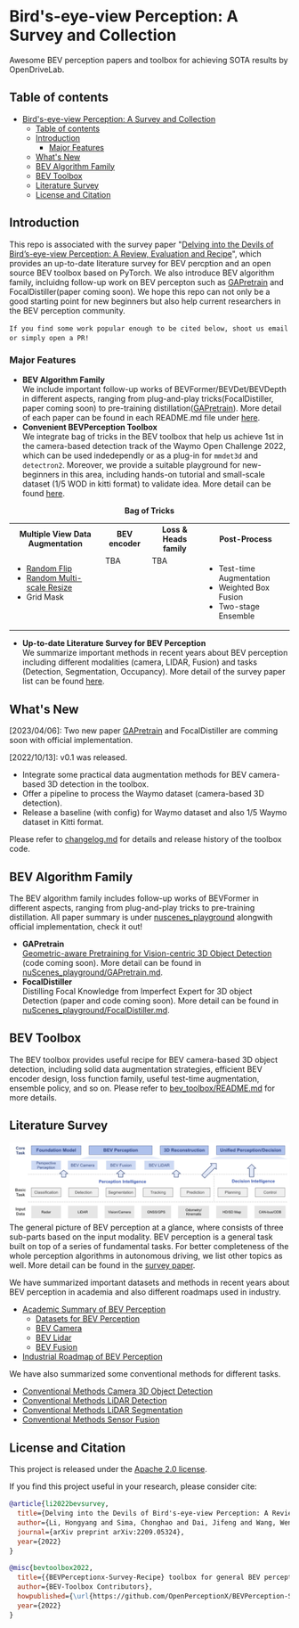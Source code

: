 # Bird's-eye-view Perception: A Survey and Collection

Awesome BEV perception papers and toolbox for achieving SOTA results by OpenDriveLab.

## Table of contents
- [Bird's-eye-view Perception: A Survey and Collection](#birds-eye-view-perception-a-survey-and-collection)
  - [Table of contents](#table-of-contents)
  - [Introduction](#introduction)
    - [Major Features](#major-features)
  - [What's New](#whats-new)
  - [BEV Algorithm Family](#bev-algorithm-family)
  - [BEV Toolbox](#bev-toolbox)
  - [Literature Survey](#literature-survey)
  - [License and Citation](#license-and-citation)


## <div id='intro'>Introduction</div>

This repo is associated with the survey paper "[Delving into the Devils of Bird’s-eye-view Perception: A Review, Evaluation and Recipe](https://arxiv.org/abs/2209.05324)", which provides an up-to-date literature survey for BEV percption and an open source BEV toolbox based on PyTorch. We also introduce BEV algorithm family, incluidng follow-up work on BEV percepton such as [GAPretrain](https://arxiv.org/abs/2304.03105) and FocalDistiller(paper coming soon). We hope this repo can not only be a good starting point for new beginners but also help current researchers in the BEV perception community.
<!-- In the literature survey, it includes different modalities (camera, lidar and fusion) and tasks (detection and segmentation). As for the toolbox, it provides useful recipe for BEV camera-based 3D object detection, including solid data augmentation strategies, efficient BEV encoder design, loss function family, useful test-time augmentation, ensemble policy, and so on. -->

`If you find some work popular enough to be cited below, shoot us email or simply open a PR!`

<!-- Currently, the BEV perception community is very active and growing fast. There are also some good repos of BEV Perception, _e.g_. -->

<!-- * [BEVFormer](https://github.com/fundamentalvision/BEVFormer) <img src="https://img.shields.io/github/stars/fundamentalvision/BEVFormer?style=social"/>. A cutting-edge baseline for camera-based detection via spatiotemporal transformers.
* [BEVDet](https://github.com/HuangJunJie2017/BEVDet) <img src="https://img.shields.io/github/stars/HuangJunJie2017/BEVDet?style=social"/>. Official codes for the camera-based detection methods - BEVDet series, including BEVDet, BEVDet4D and BEVPoolv2.
* [PETR](https://github.com/megvii-research/PETR) <img src="https://img.shields.io/github/stars/megvii-research/PETR?style=social"/>. Implicit BEV representation for camera-based detection and Segmentation, including PETR and PETRv2.
* [BEVDepth](https://github.com/Megvii-BaseDetection/BEVDepth) <img src="https://img.shields.io/github/stars/Megvii-BaseDetection/BEVDepth?style=social"/>. Official codes for the BEVDepth and BEVStereo, which use LiDAR or temporal stereo to enhance depth estimation.
* [Lift-splat-shoot](https://github.com/nv-tlabs/lift-splat-shoot) <img src="https://img.shields.io/github/stars/nv-tlabs/lift-splat-shoot?style=social"/>. Implicitly Unprojecting camera image features to 3D for the segmentation task. 
* [BEVFusion (MIT)](https://github.com/mit-han-lab/bevfusion) <img src="https://img.shields.io/github/stars/mit-han-lab/bevfusion?style=social"/>. Unifies camera and LiDAR features in the shared bird's-eye view (BEV) representation space for the detection and map segmentation tasks.
* [BEVFusion (ADLab)](https://github.com/ADLab-AutoDrive/BEVFusion) <img src="https://img.shields.io/github/stars/ADLab-AutoDrive/BEVFusion?style=social"/>. A simple and robust LiDAR-Camera fusion framework for the detection task.  -->

### Major Features

* **BEV Algorithm Family** <br> We include important follow-up works of BEVFormer/BEVDet/BEVDepth in different aspects, ranging from plug-and-play tricks(FocalDistiller, paper coming soon) to pre-training distillation([GAPretrain](https://arxiv.org/abs/2304.03105)). More detail of each paper can be found in each README.md file under [here](./nuScenes_playground/).
* **Convenient BEVPerception Toolbox** <br> We integrate bag of tricks in the BEV toolbox that help us achieve 1st in the camera-based detection track of the Waymo Open Challenge 2022, which can be used indedependly or as a plug-in for `mmdet3d` and `detectron2`. Moreover, we provide a suitable playground for new-beginners in this area, including hands-on tutorial and small-scale dataset (1/5 WOD in kitti format) to validate idea. More detail can be found [here](./bev_toolbox/README.md).
<div align="center">
  <b>Bag of Tricks</b>
</div>
<table align="center">
  <tbody>
    <tr align="center" valign="middle">
      <td>
        <b>Multiple View Data Augmentation</b>
      </td>
      <td>
        <b>   BEV encoder   </b>
      </td>
      <td>
        <b>   Loss & Heads family   </b>
      </td>
      <td>
        <b>Post-Process</b>
      </td>
    </tr>
    <tr valign="top">
      <td>
        <ul>
          <li><a href="code/projects/configs/bevformer/data_aug">Random Flip</a></li>
          <li><a href="code/projects/configs/bevformer/data_aug">Random Multi-scale Resize</a></li>
          <li>Grid Mask</li>
        </ul>
      </td>
      <td>
        <!-- <ul> -->
              TBA  
            <!-- <li><a href="tba">TBA</a></li> -->
      <!-- </ul> -->
      </td>
      <td>
        <!-- <ul> -->
            TBA  
          <!-- <li><a href="tba">TBA</a></li> -->
        <!-- </ul> -->
      </td>
      <td>
        <ul>
          <li>Test-time Augmentation</li>
          <li>Weighted Box Fusion</li>
          <li>Two-stage Ensemble</li>
        </ul>
      </ul>
      </td>
    </tr>
</td>
    </tr>
  </tbody>
</table>

* **Up-to-date Literature Survey for BEV Perception** <br> We summarize important methods in recent years about BEV perception including different modalities (camera, LIDAR, Fusion) and tasks (Detection, Segmentation, Occupancy). More detail of the survey paper list can be found [here](./docs/paper_list/).

## <div id='update'>What's New</div>
[2023/04/06]: Two new paper [GAPretrain](https://arxiv.org/abs/2304.03105) and FocalDistiller are comming soon with official implementation.

[2022/10/13]: v0.1 was released.
* Integrate some practical data augmentation methods for BEV camera-based 3D detection in the toolbox.
* Offer a pipeline to process the Waymo dataset (camera-based 3D detection).
* Release a baseline (with config) for Waymo dataset and also 1/5 Waymo dataset in Kitti format.

Please refer to [changelog.md](docs/changelog.md) for details and release history of the toolbox code.

## <div id='algo_family'>BEV Algorithm Family</div>
The BEV algorithm family includes follow-up works of BEVFormer in different aspects, ranging from plug-and-play tricks to pre-training distillation. All paper summary is under [nuscenes_playground](nuScenes_playground) alongwith official implementation, check it out!
* **GAPretrain** <br> [Geometric-aware Pretraining for Vision-centric 3D Object Detection](https://arxiv.org/abs/2304.03105) (code coming soon). More detail can be found in [nuScenes_playground/GAPretrain.md](./nuScenes_playground/GAPretrain.md).
* **FocalDistiller** <br> Distilling Focal Knowledge from Imperfect Expert for 3D object Detection (paper and code coming soon). More detail can be found in [nuScenes_playground/FocalDistiller.md](./nuScenes_playground/FocalDistiller.md).
## <div id='guideline'>BEV Toolbox</div>
The BEV toolbox provides useful recipe for BEV camera-based 3D object detection, including solid data augmentation strategies, efficient BEV encoder design, loss function family, useful test-time augmentation, ensemble policy, and so on. Please refer to [bev_toolbox/README.md](bev_toolbox/README.md) for more details.

<!-- The BEV algorithm family includes follow-up works of BEVFormer in different aspects, ranging from plug-and-play tricks to pre-training distillation. All paper summary is in [nuscenes_playground/README.md](nuScenes_playground/README.md) alongwith official implementation, check it out! -->

<!-- 
**GAPretrain**
* Geometric-aware Pretraining for Vision-centric 3D Object Detection.
(paper coming soon) 
The nuScenes playground provides new advancements for BEV camera-based 3D object detection, such as plug-and-play distillation methods that enhance the performance of camera-based detectors and pre-training distillation methods that effectively utilize geometry information from the LiDAR BEV feature.
-->
## <div id='overview'>Literature Survey</div>

![](figs/general_overview.jpg)
The general picture of BEV perception at a glance, where consists of three sub-parts based on the input modality. BEV perception is a general task built on top of a series of fundamental tasks. For better completeness of the whole perception algorithms in autonomous driving, we list other topics as well. More detail can be found in the [survey paper](https://arxiv.org/abs/2209.05324).

We have summarized important datasets and methods in recent years about BEV perception in academia and also different roadmaps used in industry. 
* [Academic Summary of BEV Perception](docs/paper_list/academia.md)
  * [Datasets for BEV Perception](docs/paper_list/dataset.md)
  * [BEV Camera](docs/paper_list/bev_camera.md)
  * [BEV Lidar](docs/paper_list/bev_lidar.md)
  * [BEV Fusion](docs/paper_list/bev_fusion.md)
* [Industrial Roadmap of BEV Perception](docs/paper_list/industry.md)
  
We have also summarized some conventional methods for different tasks.
* [Conventional Methods Camera 3D Object Detection](docs/paper_list/camera_detection.md)
* [Conventional Methods LiDAR Detection](docs/paper_list/lidar_detection.md)
* [Conventional Methods LiDAR Segmentation](docs/paper_list/lidar_segmentation.md)
* [Conventional Methods Sensor Fusion](docs/paper_list/sensor_fusion.md)

## <div id='license & citation'>License and Citation</div>
This project is released under the [Apache 2.0 license](LICENSE).

If you find this project useful in your research, please consider cite:

```BibTeX
@article{li2022bevsurvey,
  title={Delving into the Devils of Bird's-eye-view Perception: A Review, Evaluation and Recipe},
  author={Li, Hongyang and Sima, Chonghao and Dai, Jifeng and Wang, Wenhai and Lu, Lewei and Wang, Huijie and Xie, Enze and Li, Zhiqi and Deng, Hanming and Tian, Hao and Zhu, Xizhou and Chen, Li and Gao, Yulu and Geng, Xiangwei and Zeng, Jia and Li, Yang and Yang, Jiazhi and Jia, Xiaosong and Yu, Bohan and Qiao, Yu and Lin, Dahua and Liu, Si and Yan, Junchi and Shi, Jianping and Luo, Ping},
  journal={arXiv preprint arXiv:2209.05324},
  year={2022}
}
```
```BibTeX
@misc{bevtoolbox2022,
  title={{BEVPerceptionx-Survey-Recipe} toolbox for general BEV perception},
  author={BEV-Toolbox Contributors},
  howpublished={\url{https://github.com/OpenPerceptionX/BEVPerception-Survey-Recipe}},
  year={2022}
}
```
